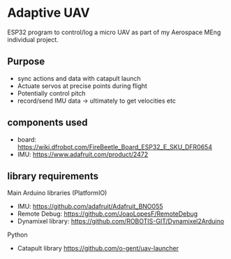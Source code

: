 # Adaptive UAV

ESP32 program to control/log a micro UAV as part of my Aerospace MEng individual project.

## Purpose
- sync actions and data with catapult launch 
- Actuate servos at precise points during flight
- Potentially control pitch
- record/send IMU data -> ultimately to get velocities etc

## components used
- board: https://wiki.dfrobot.com/FireBeetle_Board_ESP32_E_SKU_DFR0654
- IMU: https://www.adafruit.com/product/2472

## library requirements

Main Arduino libraries (PlatformIO)
- IMU: https://github.com/adafruit/Adafruit_BNO055
- Remote Debug: https://github.com/JoaoLopesF/RemoteDebug
- Dynamixel library: https://github.com/ROBOTIS-GIT/Dynamixel2Arduino

Python
- Catapult library https://github.com/o-gent/uav-launcher
